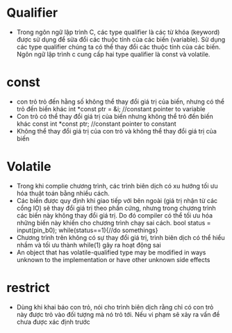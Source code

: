 # Qualifier
- Trong ngôn ngữ lập trình C, các type qualifier là các từ khóa (keyword) được sử dụng để sửa đổi các thuộc tính của các biến (variable). Sử dụng các type qualifier chúng ta có thể thay đổi các thuộc tính của các biến. Ngôn ngữ lập trình c cung cấp hai type qualifier là const và volatile.

# const

- con trỏ trỏ đến hằng số không thể thay đổi giá trị của biến, nhưng có thể trỏ đến biến khác
	int *const ptr = &i; //constant pointer to variable
- Con trỏ có thể thay đổi giá trị của biến nhưng không thể trỏ đến biến khác
 	const int *const ptr; //constant pointer to constant
- Không thể thay đổi giá trị của con trỏ và không thể thay đổi giá trị của biến

# Volatile
- Trong khi complie chương trình, các trình biên dịch có xu hướng tối ưu hóa thuật toán bằng nhiều cách. 
- Các biến được quy định khi giao tiếp với bên ngoài (giá trị nhận từ các cổng IO) sẽ thay đổi giá trị theo phần cứng, nhưng trong chương trình các biến này không thay đổi giá trị. Do đó compiler có thể tối ưu hóa những biến này khiến cho chương trình chạy sai cách.
	bool status = input(pin_b0);
	while(status==1){//do somethings}
- Chương trình trên không có sự thay đổi giá trị, trình biên dịch có thể hiểu nhầm và tối ưu thành while(1) gây ra hoạt động sai
- An object that has volatile-qualified type may be modified in ways unknown to the implementation or have other unknown side effects

# restrict
- Dùng khi khai báo con trỏ, nói cho trình biên dịch rằng chỉ có con trỏ này được trỏ vào đối tượng mà nó trỏ tới. Nếu vi phạm sẽ xảy ra vấn đề chưa được xác định trước
